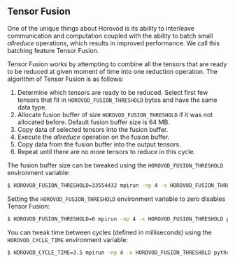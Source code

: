 ## Tensor Fusion

One of the unique things about Horovod is its ability to interleave communication and computation coupled with the ability
to batch small *allreduce* operations, which results in improved performance. We call this batching feature Tensor Fusion.

Tensor Fusion works by attempting to combine all the tensors that are ready to be reduced at given moment of time into
one reduction operation. The algorithm of Tensor Fusion is as follows:

1. Determine which tensors are ready to be reduced. Select first few tensors that fit in `HOROVOD_FUSION_THRESHOLD` 
 bytes and have the same data type.
2. Allocate fusion buffer of size `HOROVOD_FUSION_THRESHOLD` if it was not allocated before. Default fusion buffer size 
 is 64 MB.
3. Copy data of selected tensors into the fusion buffer.
4. Execute the *allreduce* operation on the fusion buffer.
5. Copy data from the fusion buffer into the output tensors.
6. Repeat until there are no more tensors to reduce in this cycle.

The fusion buffer size can be tweaked using the `HOROVOD_FUSION_THRESHOLD` environment variable:

```bash
$ HOROVOD_FUSION_THRESHOLD=33554432 mpirun -np 4 -x HOROVOD_FUSION_THRESHOLD python train.py
```

Setting the `HOROVOD_FUSION_THRESHOLD` environment variable to zero disables Tensor Fusion:

```bash
$ HOROVOD_FUSION_THRESHOLD=0 mpirun -np 4 -x HOROVOD_FUSION_THRESHOLD python train.py
```

You can tweak time between cycles (defined in milliseconds) using the `HOROVOD_CYCLE_TIME` environment variable:

```bash
$ HOROVOD_CYCLE_TIME=3.5 mpirun -np 4 -x HOROVOD_FUSION_THRESHOLD python train.py
```
